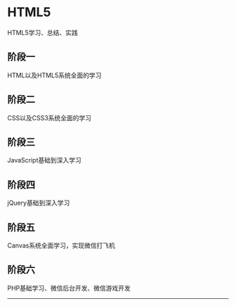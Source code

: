 # HTML5
HTML5学习、总结、实践

## 阶段一
HTML以及HTML5系统全面的学习

## 阶段二
CSS以及CSS3系统全面的学习

## 阶段三
JavaScript基础到深入学习

## 阶段四
jQuery基础到深入学习

## 阶段五
Canvas系统全面学习，实现微信打飞机

## 阶段六
PHP基础学习、微信后台开发、微信游戏开发


----------


